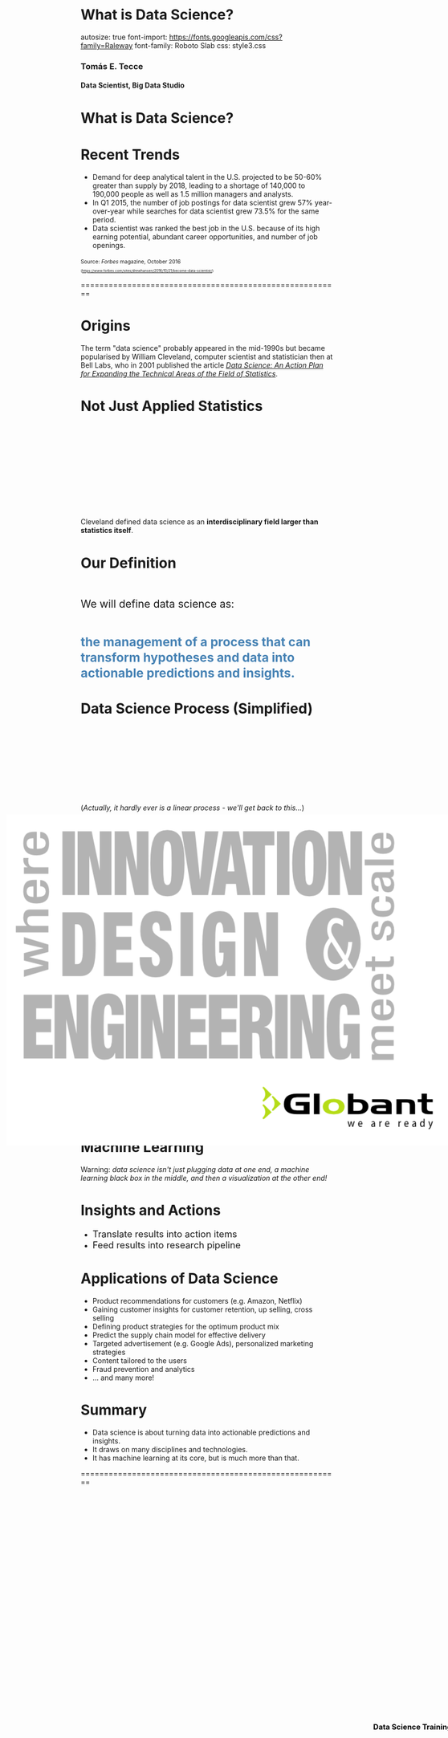 <link href="https://fonts.googleapis.com/css?family=Roboto+Slab:400,700" rel="stylesheet">

<style>
.footer {
    color: black;
    background: #E8E8E8;
    position: fixed;
    top: 90%;
    text-align:center;
    width:100%;
}
.midcenter {
    position: fixed;
    top: 50%;
    left: 50%;
}
</style>

What is Data Science?
========================================================
autosize: true
font-import: https://fonts.googleapis.com/css?family=Raleway
font-family: Roboto Slab
css: style3.css

### Tomás E. Tecce
#### Data Scientist, Big Data Studio

<div class="midcenter"><div style="margin-left:-0px; margin-top:110px;"><img style="margin:0px; background-color:transparent; width:400px; border:0px; box-shadow:none;" src="images/Globant-Logo.svg"></img></div></div>

<div class="footer" style="margin-top:-90px; margin-left: 200px; background-color:transparent;"><SPAN STYLE="font-size:105%;font-weight:bold;">Data Science Training 2017</SPAN></div>


What is Data Science?
========================================================

<div class="midcenter"><div style="margin-left:-400px; margin-top:-220px;"><figure><img style="margin:0px; background-color:transparent; border:0px; box-shadow:none;" src="images/sexiestjob.png"><figcaption><small><em>Harvard Business Review</em>, October 2012</small></figcaption></img></figure></div></div>


Recent Trends
========================================================

- Demand for deep analytical talent in the U.S. projected to be 50-60% greater than supply by 2018, leading to a shortage of 140,000 to 190,000 people as well as 1.5 million managers and analysts.
- In Q1 2015, the number of job postings for data scientist grew 57% year-over-year while searches for data scientist grew 73.5% for the same period.
- Data scientist was ranked the best job in the U.S. because of its high earning potential, abundant career opportunities, and number of job openings.

<SPAN STYLE="font-size:75%;">Source: *Forbes* magazine, October 2016</SPAN>
<br>
<SPAN STYLE="font-size:50%;">(https://www.forbes.com/sites/drewhansen/2016/10/21/become-data-scientist/)</SPAN>


========================================================

<div class="midcenter"><div style="margin-left:-400px; margin-top:-200px;"><img style="margin:0px; background-color:transparent; border:0px; box-shadow:none;" width="800" src="images/what-is-data-science.jpg"></img></div></div>


Origins
========================================================

The term "data science" probably appeared in the mid-1990s but became 
popularised by William Cleveland, computer scientist and statistician then
at Bell Labs, who in 2001 published the article
[*Data Science: An Action Plan for Expanding the Technical Areas of the Field of Statistics*](https://utexas.instructure.com/files/35465950/download).

<div class="midcenter"><div style="margin-left:-400px; margin-top:-100px;"><img style="margin:0px; background-color:transparent; border:0px; box-shadow:none;" src="images/cleveland_article.png"></img></div></div>


Not Just Applied Statistics
========================================================

<br><br><br><br><br><br><br><br><br><br><br>
Cleveland defined data science as an **interdisciplinary field larger than
statistics itself**.

<div class="midcenter"><div style="margin-left:-400px;margin-top:-250px;"><img style="margin:0px; background-color:transparent; border:0px; box-shadow:none;" height="300" width="800" src="images/Fotolia_83642646_S_copyright.jpg"></img></div></div>


Our Definition
========================================================

<br><br>
<SPAN STYLE="font-size:150%; font-weight:semibold;">We will define data science as:</SPAN>

<br><br>
<SPAN STYLE="font-size:175%; font-weight:bold; line-height:125%; color:steelblue;">the management of a process
that can transform hypotheses and data into actionable predictions and insights.</SPAN>


Data Science Process (Simplified)
========================================================

<div class="midcenter"><div style="margin-left:-400px;margin-top:-230px;"><img style="margin:0px; background-color:transparent; border:0px; box-shadow:none;" width="900" height="250" src="images/dsprocess_simple.png"></img></div></div>

<br><br><br><br><br><br><br><br><br>
(*Actually, it hardly ever is a linear process - we'll get back to this...*)

Data science draws on many disciplines and technologies. This is not only
due to the diversity of the problems it attempts to solve, but also
because of the different tools needed at the various stages of a project.


Problem Formulation
========================================================

- <SPAN STYLE="font-size:130%; font-weight:semibold;">Start from a **question** or a **definite goal**</SPAN>
- <SPAN STYLE="font-size:130%; font-weight:semibold;">Identify an outcome of interest and the type of task</SPAN>
  - Classification
  - Regression
  - Clustering
- <SPAN STYLE="font-size:130%; font-weight:semibold;">Identify potential predictors</SPAN>


<div class="midcenter"><div style="margin-left:-100px;margin-top:20px;"><img style="margin:0px; background-color:transparent; border:0px; box-shadow:none;" src="images/problemformulation.png"></img></div></div>


Collect, Analyze and Process Data
========================================================

- <SPAN STYLE="font-size:130%; font-weight:semibold;">Collect examples, sample the populations</SPAN>
- <SPAN STYLE="font-size:130%; font-weight:semibold;">Analyze and understand the data (**make plots!**)</SPAN>
- <SPAN STYLE="font-size:130%; font-weight:semibold;">Clean, transform, filter, aggregate, impute - Prepare the data for the next stage</SPAN>

<div class="midcenter"><div style="margin-left:-100px;margin-top:-50px;"><img style="margin:0px; background-color:transparent; border:0px; box-shadow:none;" height="300" src="images/Survey_graphic_sized.jpg"></img></div></div>


Machine Learning
========================================================

- <SPAN STYLE="font-size:130%; font-weight:semibold;">Modelling using a machine learning algorithm (*training*)</SPAN>
- <SPAN STYLE="font-size:130%; font-weight:semibold;">Model evaluation and comparison (*testing*)</SPAN>
- <SPAN STYLE="font-size:130%; font-weight:semibold;">Sensitivity and cost analysis</SPAN>

<div class="midcenter"><div style="margin-left:-100px;margin-top:-50px;"><img style="margin:0px; background-color:transparent; border:0px; box-shadow:none;" height="300" src="images/WPDang_machine-learning-1-e1409150265463.jpg"></img></div></div>


Machine Learning
========================================================

Warning: *data science isn't just plugging data at one end, a machine
learning black box in the middle, and then a visualization at the other
end!*

<div class="midcenter"><div style="margin-left:-250px;margin-top:-170px;"><img style="margin:0px; background-color:transparent; border:0px; box-shadow:none;" height="500" width="1000" src="images/gigo.png"></img></div></div>



Insights and Actions
========================================================

- <SPAN STYLE="font-size:130%; font-weight:semibold;">Translate results into action items</SPAN>
- <SPAN STYLE="font-size:130%; font-weight:semibold;">Feed results into research pipeline</SPAN>

<div class="midcenter"><div style="margin-left:-100px;margin-top:-50px;"><img style="margin:0px; background-color:transparent; border:0px; box-shadow:none;" height="300" src="images/BlogPost-EnergyPortal-1305141.jpg"></img></div></div>


Applications of Data Science
========================================================

- Product recommendations for customers (e.g. Amazon, Netflix)
- Gaining customer insights for customer retention, up selling, cross selling
- Defining product strategies for the optimum product mix
- Predict the supply chain model for effective delivery
- Targeted advertisement (e.g. Google Ads), personalized marketing strategies
- Content tailored to the users
- Fraud prevention and analytics
- ... and many more!


Summary
========================================================

- Data science is about turning data into actionable predictions and
insights.
- It draws on many disciplines and technologies.
- It has machine learning at its core, but is much more than that.


========================================================

<div class="midcenter"><div style="margin-left:-400px;margin-top:-300px;"><img style="margin:0px; background-color:transparent; border:0px; box-shadow:none;" width="1366" src="images/end_slide.png"></img></div></div>
